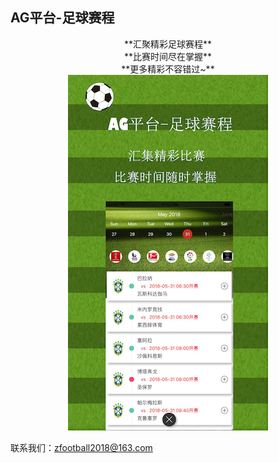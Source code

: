 ## AG平台-足球赛程

<center>
**汇聚精彩足球赛程**
</center>

<center>
**比赛时间尽在掌握**
</center>

<center>
**更多精彩不容错过~**
</center>

<center><img src="./iPhone.png"></center>


联系我们：zfootball2018@163.com
